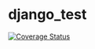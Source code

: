 # django_test
<a href='https://coveralls.io/github/KovalKt/django_test?branch=master'><img src='https://coveralls.io/repos/github/KovalKt/django_test/badge.svg?branch=master' alt='Coverage Status' /></a>
